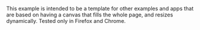 This example is intended to be a template for other examples and apps that are based on having a canvas that fills the whole page, and resizes dynamically. Tested only in Firefox and Chrome.
